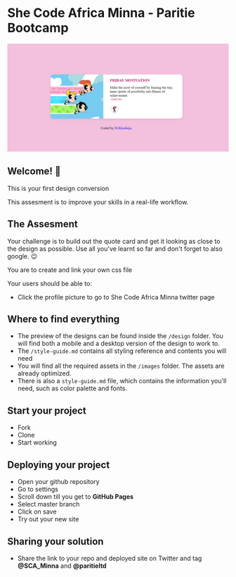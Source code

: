 # She Code Africa Minna - Paritie Bootcamp

![Design preview for the Quote Task 2](./design/desktop-preview.png)

## Welcome! 👋

This is your first design conversion

This assesment is to improve your skills in a real-life workflow.

## The Assesment

Your challenge is to build out the quote card and get it looking as close to the design as possible.
Use all you've learnt so far and don't forget to also google. 😉

You are to create and link your own css file


Your users should be able to: 

- Click the profile picture to go to She Code Africa Minna twitter page

## Where to find everything

- The preview of the designs can be found inside the `/design` folder. You will find both a mobile and a desktop version of the design to work to. 
- The `/style-guide.md` contains all styling reference and contents you will need
- You will find all the required assets in the `/images` folder. The assets are already optimized.
- There is also a `style-guide.md` file, which contains the information you'll need, such as color palette and fonts.

## Start your project

- Fork
- Clone
- Start working

## Deploying your project

- Open your github repository
- Go to settings
- Scroll down till you get to **GitHub Pages**
- Select master branch
- Click on save
- Try out your new site

## Sharing your solution

- Share the link to your repo and deployed site on Twitter and tag **@SCA_Minna** and **@paritieltd**